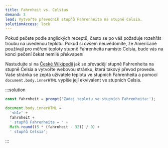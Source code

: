 ```yaml
---
title: Fahrnheit vs. Celsius
demand: 3
lead: Vytvořte převodník stupňů Fahrenheita na stupně Celsia.
solutionAccess: lock
---
```


Pokud pečete podle anglických receptů, často se po váš požaduje rozehřát troubu na uvedenou teplotu. Pokud si ovšem neuvědomíte, že Američané používají pro měření teploty stupně Fahrenheita namísto Celsia, bude vás na konci pečení čekat nemilé překvapení.

Nastudujte si na [České Wikipedii](https://cs.wikipedia.org/wiki/Stupe%C5%88_Fahrenheita) jak se převádějí stupně Fahrenheita na stupně Celsia a vytvořte webovou stránku, která takový převod provede. Vaše stránka se zeptá uživatele teplotu ve stupních Fahrenheita a pomocí `document.body.innerHTML` vypíše její ekvivalent ve stupních Celsia.

:::solution

```js
const fahrnheit = prompt('Zadej teplotu ve stupních Fahrenheita:');

document.body.innerHTML =
  '<h1>' +
  fahrnheit +
  ' stupňů Fahrenheita = ' +
  Math.round((5 * (fahrnheit - 32)) / 9) +
  ' stupňů Celsia';
```

:::
